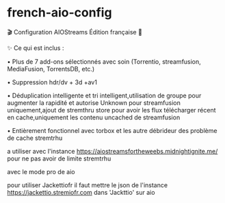 # french-aio-config

🎬 Configuration AIOStreams Édition française 🚀

✨ Ce qui est inclus :

• Plus de 7 add-ons sélectionnés avec soin (Torrentio, streamfusion, MediaFusion, TorrentsDB, etc.)

• Suppression hdr/dv + 3d +av1

• Déduplication intelligente et tri intelligent,utilisation de groupe pour augmenter la rapidité et autorise Unknown pour streamfusion uniquement,ajout de stremthru store pour avoir les flux télécharger récent en cache,uniquement les contenu uncached de streamfusion

• Entièrement fonctionnel avec torbox et les autre débrideur des problème de cache stremtrhu

a utiliser avec l'instance https://aiostreamsfortheweebs.midnightignite.me/ pour ne pas avoir de limite stremtrhu

avec le mode pro de aio

pour utiliser Jackettiofr il faut mettre le json de l'instance https://jackettio.stremiofr.com dans 'Jackttio' sur aio

